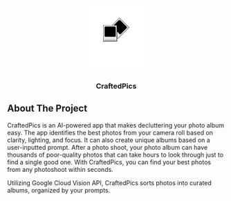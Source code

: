 <!-- PROJECT LOGO -->
<br />
<div align="center">
  <a href="https://github.com/cindyfeldman/CraftedPics">
    <img src="craftedpicslogo.png" alt="Logo" width="150" height="150">
  </a>

<h3 align="center">CraftedPics</h3>

</div>


## About The Project



CraftedPics is an AI-powered app that makes decluttering your photo album easy. The app identifies the best photos from your camera roll based on clarity, lighting, and focus. It can also create unique albums based on a user-inputted prompt. After a photo shoot, your photo album can have thousands of poor-quality photos that can take hours to look through just to find a single good one. With CraftedPics, you can find your best photos from any photoshoot within seconds.

Utilizing Google Cloud Vision API, CraftedPics sorts photos into curated albums, organized by your prompts.
